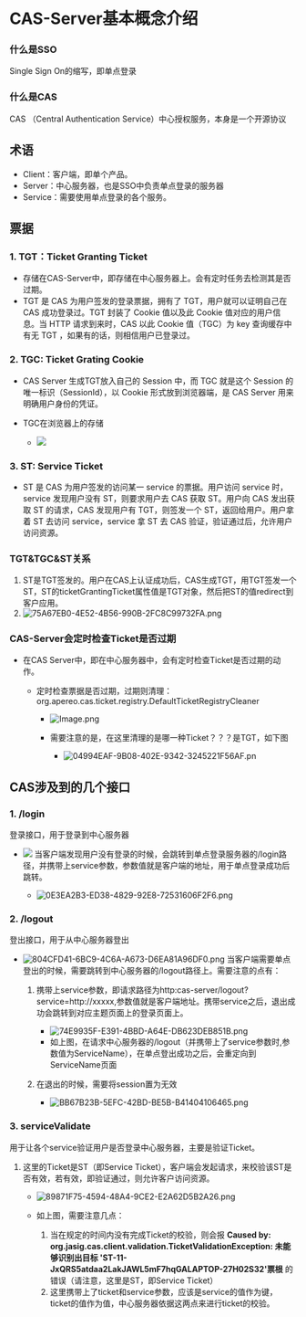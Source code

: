 # CAS-Server基本概念介绍

### 什么是SSO

Single Sign On的缩写，即单点登录

### 什么是CAS

CAS （Central Authentication Service）中心授权服务，本身是一个开源协议

## 术语

- Client：客户端，即单个产品。
- Server：中心服务器，也是SSO中负责单点登录的服务器
- Service：需要使用单点登录的各个服务。

## 票据

### 1. TGT：Ticket Granting Ticket

- 存储在CAS-Server中，即存储在中心服务器上。会有定时任务去检测其是否过期。
- TGT 是 CAS 为用户签发的登录票据，拥有了 TGT，用户就可以证明自己在 CAS 成功登录过。TGT 封装了 Cookie 值以及此 Cookie 值对应的用户信息。当 HTTP 请求到来时，CAS 以此 Cookie 值（TGC）为 key 查询缓存中有无 TGT ，如果有的话，则相信用户已登录过。

### 2. TGC: Ticket Grating Cookie

- CAS Server 生成TGT放入自己的 Session 中，而 TGC 就是这个 Session 的唯一标识（SessionId），以 Cookie 形式放到浏览器端，是 CAS Server 用来明确用户身份的凭证。
- TGC在浏览器上的存储

  - ![](01.CAS-Server%E5%9F%BA%E6%9C%AC%E6%A6%82%E5%BF%B5%E4%BB%8B%E7%BB%8D.resources/115CD4FB-5305-4ADD-AC74-0FAD10958766.png)

### 3. ST: Service Ticket

- ST 是 CAS 为用户签发的访问某一 service 的票据。用户访问 service 时，service 发现用户没有 ST，则要求用户去 CAS 获取 ST。用户向 CAS 发出获取 ST 的请求，CAS 发现用户有 TGT，则签发一个 ST，返回给用户。用户拿着 ST 去访问 service，service 拿 ST 去 CAS 验证，验证通过后，允许用户访问资源。

### TGT&TGC&ST关系

1. ST是TGT签发的。用户在CAS上认证成功后，CAS生成TGT，用TGT签发一个ST，ST的ticketGrantingTicket属性值是TGT对象，然后把ST的值redirect到客户应用。
2. ![75A67EB0-4E52-4B56-990B-2FC8C99732FA.png](01.CAS-Server%E5%9F%BA%E6%9C%AC%E6%A6%82%E5%BF%B5%E4%BB%8B%E7%BB%8D.resources/75A67EB0-4E52-4B56-990B-2FC8C99732FA.png)

### CAS-Server会定时检查Ticket是否过期

- 在CAS Server中，即在中心服务器中，会有定时检查Ticket是否过期的动作。

  - 定时检查票据是否过期，过期则清理：org.apereo.cas.ticket.registry.DefaultTicketRegistryCleaner

    - ![Image.png](01.CAS-Server%E5%9F%BA%E6%9C%AC%E6%A6%82%E5%BF%B5%E4%BB%8B%E7%BB%8D.resources/Image.png)
    - 需要注意的是，在这里清理的是哪一种Ticket？？？是TGT，如下图

      - ![04994EAF-9B08-402E-9342-3245221F56AF.pn](01.CAS-Server%E5%9F%BA%E6%9C%AC%E6%A6%82%E5%BF%B5%E4%BB%8B%E7%BB%8D.resources/04994EAF-9B08-402E-9342-3245221F56AF.png)

## CAS涉及到的几个接口

### 1. /login

登录接口，用于登录到中心服务器

- ![](01.CAS-Server%E5%9F%BA%E6%9C%AC%E6%A6%82%E5%BF%B5%E4%BB%8B%E7%BB%8D.resources/29FAE025-27C6-4FBB-9A7A-0E9BD655D4EC.png) 当客户端发现用户没有登录的时候，会跳转到单点登录服务器的/login路径，并携带上service参数，参数值就是客户端的地址，用于单点登录成功后跳转。

  - ![0E3EA2B3-ED38-4829-92E8-72531606F2F6.png](01.CAS-Server%E5%9F%BA%E6%9C%AC%E6%A6%82%E5%BF%B5%E4%BB%8B%E7%BB%8D.resources/0E3EA2B3-ED38-4829-92E8-72531606F2F6.png)

### 2. /logout

登出接口，用于从中心服务器登出

- ![804CFD41-6BC9-4C6A-A673-D6EA81A96DF0.png](01.CAS-Server%E5%9F%BA%E6%9C%AC%E6%A6%82%E5%BF%B5%E4%BB%8B%E7%BB%8D.resources/804CFD41-6BC9-4C6A-A673-D6EA81A96DF0.png) 当客户端需要单点登出的时候，需要跳转到中心服务器的/logout路径上。需要注意的点有：

  1. 携带上service参数，即请求路径为http:cas-server/logout?service=http://xxxxx,参数值就是客户端地址。携带service之后，退出成功会跳转到对应主题页面上的登录页面上。

     - ![74E9935F-E391-4BBD-A64E-DB623DEB851B.png](01.CAS-Server%E5%9F%BA%E6%9C%AC%E6%A6%82%E5%BF%B5%E4%BB%8B%E7%BB%8D.resources/74E9935F-E391-4BBD-A64E-DB623DEB851B.png)
     - 如上图，在请求中心服务器的/logout（并携带上了service参数时,参数值为ServiceName），在单点登出成功之后，会重定向到ServiceName页面
  2. 在退出的时候，需要将session置为无效

     - ![BB67B23B-5EFC-42BD-BE5B-B41404106465.png](01.CAS-Server%E5%9F%BA%E6%9C%AC%E6%A6%82%E5%BF%B5%E4%BB%8B%E7%BB%8D.resources/BB67B23B-5EFC-42BD-BE5B-B41404106465.png)

### 3. serviceValidate

用于让各个service验证用户是否登录中心服务器，主要是验证Ticket。

1. 这里的Ticket是ST（即Service Ticket），客户端会发起请求，来校验该ST是否有效，若有效，即验证通过，则允许客户访问资源。

   - ![89871F75-4594-48A4-9CE2-E2A62D5B2A26.png](01.CAS-Server%E5%9F%BA%E6%9C%AC%E6%A6%82%E5%BF%B5%E4%BB%8B%E7%BB%8D.resources/89871F75-4594-48A4-9CE2-E2A62D5B2A26.png)
   - 如上图，需要注意几点：

     1. 当在规定的时间内没有完成Ticket的校验，则会报 **Caused by: org.jasig.cas.client.validation.TicketValidationException: 未能够识别出目标 'ST-11-JxQRS5atdaa2LakJAWL5mF7hqGALAPTOP-27H02S32'票根** 的错误（请注意，这里是ST，即Service Ticket）
     2. 这里携带上了ticket和service参数，应该是service的值作为键，ticket的值作为值，中心服务器依据这两点来进行ticket的校验。